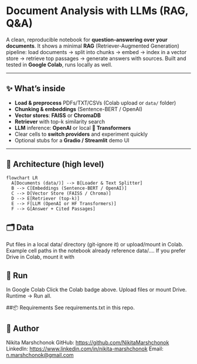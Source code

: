 # Document Analysis with LLMs (RAG, Q&A)

A clean, reproducible notebook for **question-answering over your documents**. It shows a minimal **RAG** (Retriever-Augmented Generation) pipeline: load documents → split into chunks → embed → index in a vector store → retrieve top passages → generate answers with sources. Built and tested in **Google Colab**, runs locally as well.

---

## ✨ What’s inside

- **Load & preprocess** PDFs/TXT/CSVs (Colab upload or `data/` folder)  
- **Chunking & embeddings** (Sentence-BERT / OpenAI)  
- **Vector stores**: **FAISS** or **ChromaDB**  
- **Retriever** with top-k similarity search  
- **LLM** inference: **OpenAI** or local **🤗 Transformers**  
- Clear cells to **switch providers** and experiment quickly  
- Optional stubs for a **Gradio / Streamlit** demo UI

---



## 🧩 Architecture (high level)

```
flowchart LR
  A[Documents (data/)] --> B[Loader & Text Splitter]
  B --> C[Embeddings (Sentence-BERT / OpenAI)]
  C --> D[Vector Store (FAISS / Chroma)]
  D --> E[Retriever (top-k)]
  E --> F[LLM (OpenAI or HF Transformers)]
  F --> G[Answer + Cited Passages]
```

## 🗂️ Data
Put files in a local data/ directory (git-ignore it) or upload/mount in Colab.
Example cell paths in the notebook already reference data/….
If you prefer Drive in Colab, mount it with


## 🚀 Run
In Google Colab
Click the Colab badge above.
Upload files or mount Drive.
Runtime → Run all.

##📦 Requirements
See requirements.txt in this repo.

  
## 🙌 Author
Nikita Marshchonok
GitHub: https://github.com/NikitaMarshchonok
LinkedIn: https://www.linkedin.com/in/nikita-marshchonok
Email: n.marshchonok@gmail.com


